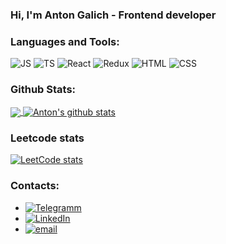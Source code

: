 ### Hi, I'm Anton Galich - Frontend developer


### Languages and Tools:

![JS](https://img.shields.io/badge/JavaScript-F7DF1E?style=plastic=javascript&logoColor=white)
![TS](https://img.shields.io/badge/TypeScript-007ACC?style=plastic&logo=typescript&logoColor=white)
![React](https://img.shields.io/badge/React-20232A?style=plastic&logo=react&logoColor=61DAFB)
![Redux](https://img.shields.io/badge/Redux-593D88?style=plastic&logo=redux&logoColor=white)
![HTML](https://img.shields.io/badge/HTML-239120?style=plastic&logo=html5&logoColor=white)
![CSS](https://img.shields.io/badge/CSS3-1572B6?style=plastic&logo=css3&logoColor=white)

### Github Stats:

<a href="https://github.com/GalichAnton">
  <img align="center" src="https://github-readme-stats.vercel.app/api/top-langs/?username=GalichAnton&theme=light&hide_langs_below=1" />
</a>
<a href="https://github.com/GalichAnton">
 <img align="center" src="https://github-readme-stats.vercel.app/api?username=GalichAnton&show_icons=true&theme=light&line_height=27" alt="Anton's github stats"/>
</a>

### Leetcode stats

[![LeetCode stats](https://leetcode-stats-six.vercel.app/?username=GalichAnton)](https://github.com/KnlnKS/leetcode-stats)

### Contacts:
* [![Telegramm](https://img.shields.io/badge/Telegram-2CA5E0?style=plastic&logo=telegram&logoColor=white)](https://t.me/Anton_Galich)
* [![LinkedIn](https://img.shields.io/badge/LinkedIn-0077B5?style=plastic&logo=linkedin&logoColor=white)](https://www.linkedin.com/in/antongalich)
* [![email](https://img.shields.io/badge/Gmail-D14836?style=plastic&logo=gmail&logoColor=white)](inthesky133@gnail.com)


